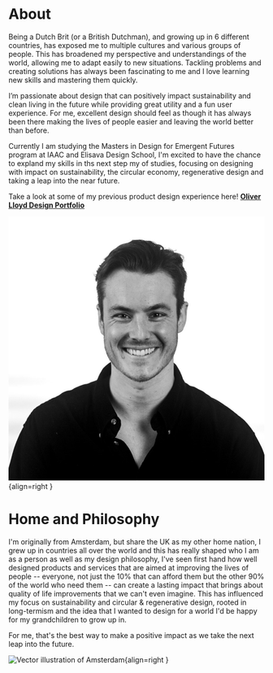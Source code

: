 # About

Being a Dutch Brit (or a British Dutchman), and growing up in 6 different countries, has exposed me to multiple cultures and various groups of people. This has broadened my perspective and understandings of the world, allowing me to adapt easily to new situations. Tackling problems and creating solutions has always been fascinating to me and I love learning new skills and mastering them quickly.  

I’m passionate about design that can positively impact sustainability and clean living in the future while providing great utility and a fun user experience. For me, excellent design should feel as though it has always been there making the lives of people easier and leaving the world better than before.  

Currently I am studying the Masters in Design for Emergent Futures program at IAAC and Elisava Design School, I'm excited to have the chance to expland my skills in ths next step my of studies, focusing on designing with impact on sustainability, the circular economy, regenerative design and taking a leap into the near future.  

Take a look at some of my previous product design experience here! **[Oliver Lloyd Design Portfolio](https://www.oliverlloyddesign.co.uk/)**

![Profile Photo](../images/Profile%20Photos/BW_profile.png){align=right }

# Home and Philosophy  

I'm originally from Amsterdam, but share the UK as my other home nation, I grew up in countries all over the world and this has really shaped who I am as a person as well as my design philosophy, I've seen first hand how well designed products and services that are aimed at improving the lives of people -- everyone, not just the 10% that can afford them but the other 90% of the world who need them -- can create a lasting impact that brings about quality of life improvements that we can't even imagine. This has influenced my focus on sustainability and circular & regenerative design, rooted in long-termism and the idea that I wanted to design for a world I'd be happy for my grandchildren to grow up in.  

For me, that's the best way to make a positive impact as we take the next leap into the future.

![Vector illustration of Amsterdam](../images/Home%20Town/A3%20Amsterdam%20Poster.jpg){align=right }

